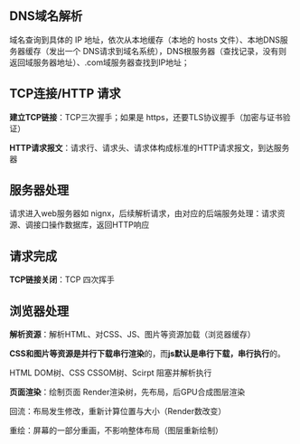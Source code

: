 ## DNS域名解析

域名查询到具体的 IP 地址，依次从本地缓存（本地的 hosts 文件）、本地DNS服务器缓存（发出一个 DNS请求到域名系统），DNS根服务器（查找记录，没有则返回域服务器地址）、.com域服务器查找到IP地址；

## TCP连接/HTTP 请求

**建立TCP链接**：TCP三次握手；如果是 https，还要TLS协议握手（加密与证书验证）

**HTTP请求报文**：请求行、请求头、请求体构成标准的HTTP请求报文，到达服务器

## 服务器处理

请求进入web服务器如 nignx，后续解析请求，由对应的后端服务处理：请求资源、调接口操作数据库，返回HTTP响应

## 请求完成

**TCP链接关闭**：TCP 四次挥手

## 浏览器处理

**解析资源**：解析HTML、对CSS、JS、图片等资源加载（浏览器缓存）

**CSS和图片等资源是并行下载串行渲染**的，而**js默认是串行下载，串行执行**的。

HTML DOM树、CSS CSSOM树、Scirpt 阻塞并解析执行

**页面渲染**：绘制页面 Render渲染树，先布局，后GPU合成图层渲染

回流：布局发生修改，重新计算位置与大小（Render数改变）

重绘：屏幕的一部分重画，不影响整体布局（图层重新绘制）
